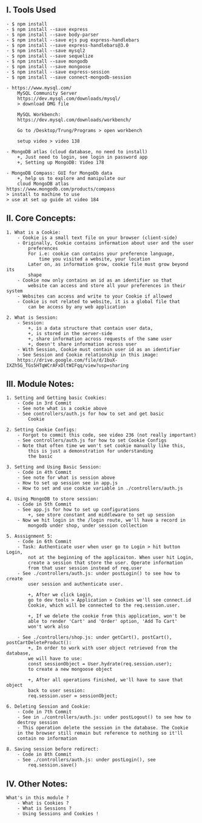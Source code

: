 ## I. Tools Used

    - $ npm install
    - $ npm install --save express
    - $ npm install --save body-parser
    - $ npm install --save ejs pug express-handlebars
    - $ npm install --save express-handlebars@3.0
    - $ npm install --save mysql2
    - $ npm install --save sequelize
    - $ npm install --save mongodb
    - $ npm install --save mongoose
    - $ npm install --save express-session
    - $ npm install --save connect-mongodb-session

    - https://www.mysql.com/
        MySQL Community Server
        https://dev.mysql.com/downloads/mysql/
        > download DMG file

        MySQL Workbench:
        https://dev.mysql.com/downloads/workbench/

        Go to /Desktop/Trung/Programs > open workbench

        setup video > video 138

    - MongoDB atlas (cloud database, no need to install)
        +, Just need to login, see login in password app
        +, Setting up MongoDB: Video 178

    - MongoDB Compass: GUI for MongoDb data
        +, help us to explore and manipulate our
        cloud MongoDB atlas
    https://www.mongodb.com/products/compass
    > install to machine to use
    > use at set up guide at video 184

## II. Core Concepts:

    1. What is a Cookie:
        - Cookie is a small text file on your browser (client-side)
        - Originally, Cookie contains information about user and the user
            preferences
            For i.e: cookie can contains your preference language,
                time you visited a website, your location
            Later on, as information grow, cookie file must grow beyond its
            shape
        - Cookie now only contains an id as an identifier so that
            website can access and store all your preferences in their system
        - Websites can access and write to your Cookie if allowed
        - Cookie is not related to website, it is a global file that
            can be access by any web application

    2. What is Session:
        - Session:
            +, is a data structure that contain user data,
            +, is stored in the server-side
            +, share information across requests of the same user
            +, doesn't share information across user
        - With Session, Cookie must contain user id as an identifier
        - See Session and Cookie relationship in this image:
        https://drive.google.com/file/d/1buX-IXZh5G_TGs5HTqWCrAFxDltWIFqq/view?usp=sharing

## III. Module Notes:

    1. Setting and Getting basic Cookies:
        - Code in 3rd Commit
        - See note what is a cookie above
        - See controllers/auth.js for how to set and get basic
            Cookie

    2. Setting Cookie Configs:
        - Forgot to commit this code, see video 236 (not really important)
        - See controllers/auth.js for how to set Cookie Configs
        - Note that often time we won't set cookie manually like this,
            this is just a demonstration for understanding
            the basic

    3. Setting and Using Basic Session:
        - Code in 4th Commit
        - See note for what is session above
        - How to set up session see in app.js
        - How to set and use cookie variable in ./controllers/auth.js

    4. Using MongoDB to store session:
        - Code in 5th Commit
        - See app.js for how to set up configurations
            +, see store constant and middleware to set up session
        - Now we hit login in the /login route, we'll have a record in
            mongodb under shop, under session collection

    5. Asssignment 5:
        - Code in 6th Commit
        - Task: Authenticate user when user go to Login > hit button Login,
            not at the beginning of the applicaiton. When user hit Login,
            create a session that store the user. Operate information
            from that user session instead of req.user
        - See ./controllers/auth.js: under postLogin() to see how to create
            user session and authenticate user.

            +, After we click Login,
            go to dev tools > Application > Cookies we'll see connect.id
            Cookie, which will be connected to the req.session.user.

            +, If we delete the cookie from this application, won't be
            able to render 'Cart' and 'Order' option, 'Add To Cart'
            won't work also

        - See ./controllers/shop.js: under getCart(), postCart(), postCartDeleteProduct():
            +, In order to work with user object retrieved from the database,
            we will have to use:
            const sessionObject = User.hydrate(req.session.user);
            to create a new mongoose object

            +, After all operations finished, we'll have to save that object
            back to user session:
            req.session.user = sessionObject;

    6. Deleting Session and Cookie:
        - Code in 7th Commit
        - See in ./controllers/auth.js: under postLogout() to see how to
        destroy session
        - This operation delete the session in the database. The Cookie
        in the browser still remain but reference to nothing so it'll
        contain no information

    8. Saving session before redirect:
        - Code in 8th Commit
        - See ./controllers/auth.js: under postLogin(), see
            req.session.save()

## IV. Other Notes:

    What's in this module ?
        - What is Cookies ?
        - What is Sessions ?
        - Using Sessions and Cookies !
